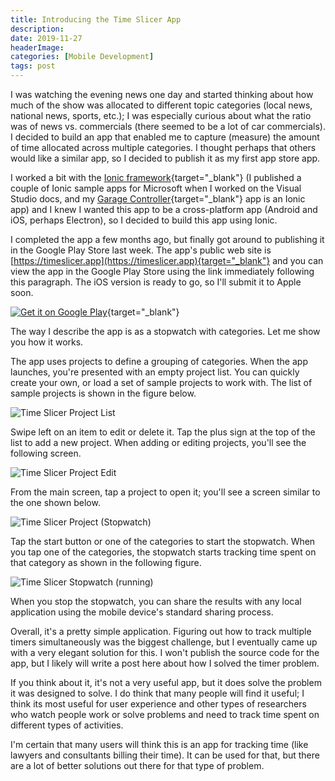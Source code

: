 ```yaml
---
title: Introducing the Time Slicer App
description: 
date: 2019-11-27
headerImage: 
categories: [Mobile Development]
tags: post
---
```


I was watching the evening news one day and started thinking about how much of the show was allocated to different topic categories (local news, national news, sports, etc.); I was especially curious about what the ratio was of news vs. commercials (there seemed to be a lot of car commercials). I decided to build an app that enabled me to capture (measure) the amount of time allocated across multiple categories. I thought perhaps that others would like a similar app, so I decided to publish it as my first app store app.

I worked a bit with the [Ionic framework](https://ionicframework.com/){target="_blank"} (I published a couple of Ionic sample apps for Microsoft when I worked on the Visual Studio docs, and my [Garage Controller](https://garagecontroller.com/){target="_blank"} app is an Ionic app) and I knew I wanted this app to be a cross-platform app (Android and iOS, perhaps Electron), so I decided to build this app using Ionic.

I completed the app a few months ago, but finally got around to publishing it in the Google Play Store last week. The app's public web site is [https://timeslicer.app](https://timeslicer.app){target="_blank"} and you can view the app in the Google Play Store using the link immediately following this paragraph. The iOS version is ready to go, so I'll submit it to Apple soon.

[![Get it on Google Play](https://play.google.com/intl/en_us/badges/static/images/badges/en_badge_web_generic.png)](https://play.google.com/store/apps/details?id=com.fumblydiddle.timeslicer&pcampaignid=pcampaignidMKT-Other-global-all-co-prtnr-py-PartBadge-Mar2515-1){target="_blank"}

The way I describe the app is as a stopwatch with categories. Let me show you how it works.

The app uses projects to define a grouping of categories. When the app launches, you're presented with an empty project list. You can quickly create your own, or load a set of sample projects to work with. The list of sample projects is shown in the figure below.

![Time Slicer Project List](/images/2019/time-slicer-01.png)

Swipe left on an item to edit or delete it. Tap the plus sign at the top of the list to add a new project. When adding or editing projects, you'll see the following screen.

![Time Slicer Project Edit](/images/2019/time-slicer-02.png)

From the main screen, tap a project to open it; you'll see a screen similar to the one shown below.

![Time Slicer Project (Stopwatch)](/images/2019/time-slicer-03.png)

Tap the start button or one of the categories to start the stopwatch. When you tap one of the categories, the stopwatch starts tracking time spent on that category as shown in the following figure.

![Time Slicer Stopwatch (running)](/images/2019/time-slicer-04.png)

When you stop the stopwatch, you can share the results with any local application using the mobile device's standard sharing process.

Overall, it's a pretty simple application. Figuring out how to track multiple timers simultaneously was the biggest challenge, but I eventually came up with a very elegant solution for this. I won't publish the source code for the app, but I likely will write a post here about how I solved the timer problem.

If you think about it, it's not a very useful app, but it does solve the problem it was designed to solve. I do think that many people will find it useful; I think its most useful for user experience and other types of researchers who watch people work or solve problems and need to track time spent on different types of activities. 

I'm certain that many users will think this is an app for tracking time (like lawyers and consultants billing their time). It can be used for that, but there are a lot of better solutions out there for that type of problem.